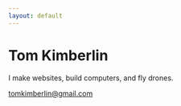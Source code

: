 ```yaml
---
layout: default
---
```


# Tom Kimberlin

I make websites, build computers, and fly drones.

<tomkimberlin@gmail.com>
